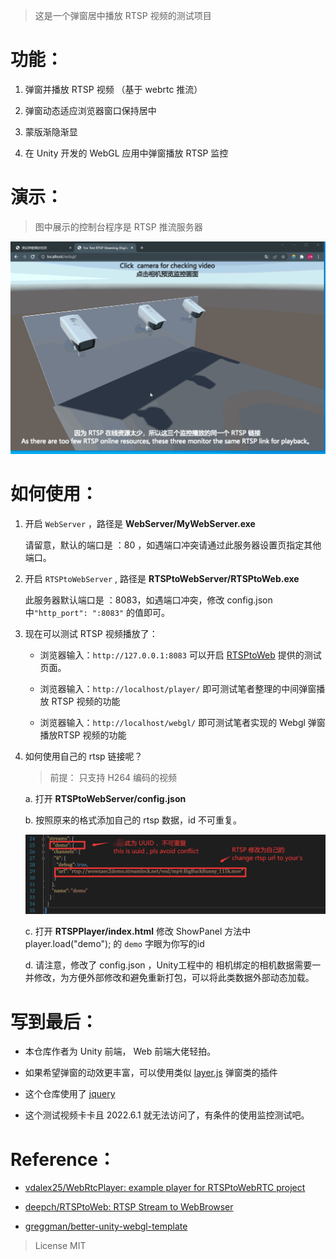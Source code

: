 > 这是一个弹窗居中播放 RTSP 视频的测试项目

# 功能：

1. 弹窗并播放 RTSP 视频 （基于 webrtc 推流）

2. 弹窗动态适应浏览器窗口保持居中

3. 蒙版渐隐渐显

4. 在 Unity 开发的 WebGL 应用中弹窗播放 RTSP 监控

# 演示：

> 图中展示的控制台程序是 RTSP 推流服务器

![](./doc/rtspplayer.gif)

# 如何使用：

1. 开启 ``WebServer`` ，路径是 **WebServer/MyWebServer.exe**
   
   请留意，默认的端口是 ：80 ，如遇端口冲突请通过此服务器设置页指定其他端口。

2. 开启 ``RTSPtoWebServer`` , 路径是 **RTSPtoWebServer/RTSPtoWeb.exe**
   
   此服务器默认端口是 ：8083，如遇端口冲突，修改 config.json 中``"http_port": ":8083"`` 的值即可。

3. 现在可以测试 RTSP 视频播放了：
   
   * 浏览器输入：``http://127.0.0.1:8083`` 可以开启 [RTSPtoWeb](https://github.com/deepch/RTSPtoWeb) 提供的测试页面。
   
   * 浏览器输入：`http://localhost/player/` 即可测试笔者整理的中间弹窗播放 RTSP 视频的功能
   
   * 浏览器输入：`http://localhost/webgl/` 即可测试笔者实现的 Webgl 弹窗播放RTSP 视频的功能

4. 如何使用自己的 rtsp 链接呢？
   
   > 前提： 只支持 H264 编码的视频
   
   a. 打开 **RTSPtoWebServer/config.json** 
   
   b. 按照原来的格式添加自己的 rtsp 数据，id 不可重复。
   
   ![](./doc/config.png)
   
   c. 打开 **RTSPPlayer/index.html** 修改 ShowPanel 方法中 player.load("demo");  的 ``demo`` 字眼为你写的id 
   
   d. 请注意，修改了 config.json ，Unity工程中的 相机绑定的相机数据需要一并修改，为方便外部修改和避免重新打包，可以将此类数据外部动态加载。

# 写到最后：

* 本仓库作者为 Unity 前端， Web 前端大佬轻拍。

* 如果希望弹窗的动效更丰富，可以使用类似 [layer.js](http://www.h-ui.net/lib/layer.js.shtml) 弹窗类的插件

* 这个仓库使用了 [jquery](https://github.com/jquery/jquery)

* 这个测试视频卡卡且 2022.6.1 就无法访问了，有条件的使用监控测试吧。

# Reference：

* [vdalex25/WebRtcPlayer: example player for RTSPtoWebRTC project ](https://github.com/vdalex25/WebRtcPlayer)

* [deepch/RTSPtoWeb: RTSP Stream to WebBrowser](https://github.com/deepch/RTSPtoWeb)

* [greggman/better-unity-webgl-template](https://github.com/greggman/better-unity-webgl-template/)

> License MIT 
